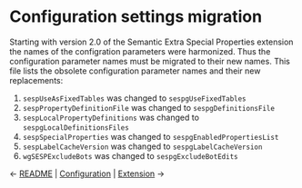 # Configuration settings migration

Starting with version 2.0 of the Semantic Extra Special Properties extension the names of the configration parameters were harmonized. Thus the configuration parameter names must be migrated to their new names. This file lists the obsolete configuration parameter names and their new replacements:

1. `sespUseAsFixedTables` was changed to `sespgUseFixedTables`
2. `sespPropertyDefinitionFile` was changed to `sespgDefinitionsFile`
3. `sespLocalPropertyDefinitions` was changed to `sespgLocalDefinitionsFiles`
4. `sespSpecialProperties` was changed to `sespgEnabledPropertiesList`
5. `sespLabelCacheVersion` was changed to `sespgLabelCacheVersion`
6. `wgSESPExcludeBots` was changed to `sespgExcludeBotEdits`

&larr; [README](README.md) | [Configuration](00-configuration.md) | [Extension](01-extension.md) &rarr;
